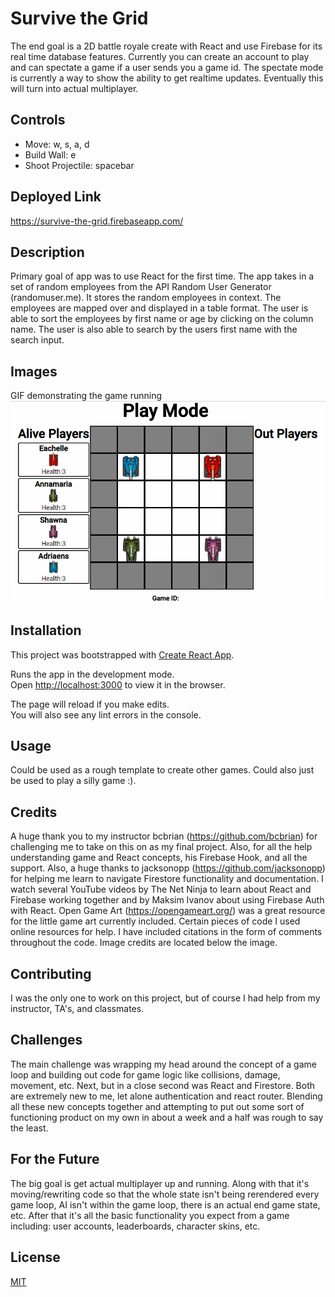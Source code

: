 # Survive the Grid

The end goal is a 2D battle royale create with React and use Firebase for its real time database features. Currently you can create an account to play and can spectate a game if a user sends you a game id. The spectate mode is currently a way to show the ability to get realtime updates. Eventually this will turn into actual multiplayer.

## Controls
* Move: w, s, a, d
* Build Wall: e
* Shoot Projectile: spacebar

## Deployed Link
https://survive-the-grid.firebaseapp.com/

## Description 
Primary goal of app was to use React for the first time. The app takes in a set of random employees from the API Random User Generator (randomuser.me). It stores the random employees in context. The employees are mapped over and displayed in a table format. The user is able to sort the employees by first name or age by clicking on the column name. The user is also able to search by the users first name with the search input.

## Images
GIF demonstrating the game running
![animation of the game in action](./public/images/survive_the_grid.gif)

## Installation

This project was bootstrapped with [Create React App](https://github.com/facebook/create-react-app).

Runs the app in the development mode.<br />
Open [http://localhost:3000](http://localhost:3000) to view it in the browser.

The page will reload if you make edits.<br />
You will also see any lint errors in the console.

## Usage 
Could be used as a rough template to create other games. Could also just be used to play a silly game :).

## Credits 
A huge thank you to my instructor bcbrian (https://github.com/bcbrian) for challenging me to take on this on as my final project. Also, for all the help understanding game and React concepts, his Firebase Hook, and all the support. Also, a huge thanks to jacksonopp (https://github.com/jacksonopp) for helping me learn to navigate Firestore functionality and documentation. I watch several YouTube videos by The Net Ninja to learn about React and Firebase working together and by Maksim Ivanov about using Firebase Auth with React. Open Game Art (https://opengameart.org/) was a great resource for the little game art currently included. Certain pieces of code I used online resources for help. I have included citations in the form of comments throughout the code. Image credits are located below the image.

## Contributing 
I was the only one to work on this project, but of course I had help from my instructor, TA's, and classmates.

## Challenges
The main challenge was wrapping my head around the concept of a game loop and building out code for game logic like collisions, damage, movement, etc. Next, but in a close second was React and Firestore. Both are extremely new to me, let alone authentication and react router. Blending all these new concepts together and attempting to put out some sort of functioning product on my own in about a week and a half was rough to say the least.

## For the Future
The big goal is get actual multiplayer up and running. Along with that it's moving/rewriting code so that the whole state isn't being rerendered every game loop, AI isn't within the game loop, there is an actual end game state, etc. After that it's all the basic functionality you expect from a game including: user accounts, leaderboards, character skins, etc.

## License
[MIT](https://choosealicense.com/licenses/mit/)